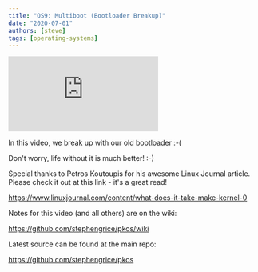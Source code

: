 ```yaml
---
title: "OS9: Multiboot (Bootloader Breakup)"
date: "2020-07-01"
authors: [steve]
tags: [operating-systems]
---
```


<iframe className="youtube-video-player" src="https://www.youtube.com/embed/UraQLWvn9Vg" title="YouTube video player" frameBorder="0" allow="accelerometer; autoplay; clipboard-write; encrypted-media; gyroscope; picture-in-picture" allowFullScreen></iframe>

In this video, we break up with our old bootloader :-(
    
Don't worry, life without it is much better! :-)

<!--truncate-->

Special thanks to Petros Koutoupis for his awesome Linux Journal article. Please check it out at this link - it's a great read!

<https://www.linuxjournal.com/content/what-does-it-take-make-kernel-0>

Notes for this video (and all others) are on the wiki:

<https://github.com/stephengrice/pkos/wiki>

Latest source can be found at the main repo:

<https://github.com/stephengrice/pkos>
